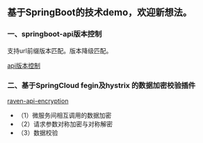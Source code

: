 ## 基于SpringBoot的技术demo，欢迎新想法。

### 一、springboot-api版本控制
支持url前缀版本匹配。版本降级匹配。

[api版本控制](https://github.com/RavenHuo/SpringAttempt/tree/master/raven-version-control/)


### 二、基于SpringCloud fegin及hystrix 的数据加密校验插件
[raven-api-encryption](https://github.com/RavenHuo/SpringAttempt/tree/master/raven-api-encryption/)
- （1）微服务间相互调用的数据加密
- （2）请求参数对称加密与对称解密
- （3）数据校验
